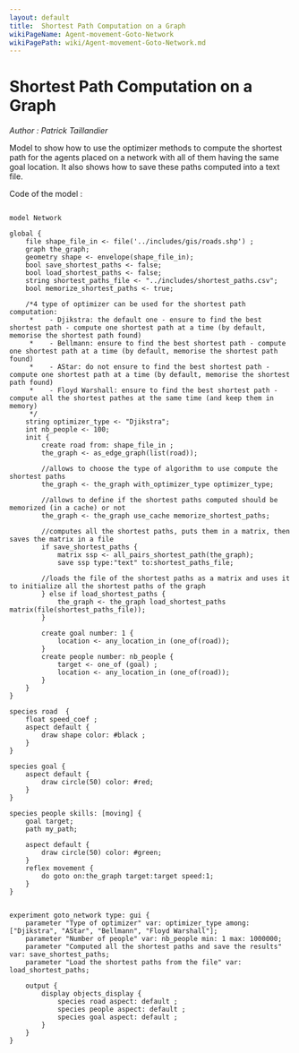 ```yaml
---
layout: default
title:  Shortest Path Computation on a Graph
wikiPageName: Agent-movement-Goto-Network
wikiPagePath: wiki/Agent-movement-Goto-Network.md
---
```

[//]: # (keyword|operator_with_optimizer_type)
[//]: # (keyword|operator_use_cache)
[//]: # (keyword|operator_load_shortest_paths)
[//]: # (keyword|operator_all_pairs_shortest_path)
[//]: # (keyword|statement_save)
[//]: # (keyword|type_path)
[//]: # (keyword|type_matrix)
[//]: # (keyword|concept_graph)
[//]: # (keyword|concept_agent_movement)
[//]: # (keyword|concept_skill)
[//]: # (keyword|concept_shortest_path)
[//]: # (keyword|concept_algorithm)
#  Shortest Path Computation on a Graph


_Author :  Patrick Taillandier_

Model to show how to use the optimizer methods to compute the shortest path for the agents placed on a network with all of them having the same goal location. It also shows how to save these paths computed into a text file.


Code of the model : 

```

model Network

global {
	file shape_file_in <- file('../includes/gis/roads.shp') ;
	graph the_graph; 
	geometry shape <- envelope(shape_file_in);
	bool save_shortest_paths <- false;
	bool load_shortest_paths <- false;
	string shortest_paths_file <- "../includes/shortest_paths.csv";
	bool memorize_shortest_paths <- true;
	
	/*4 type of optimizer can be used for the shortest path computation:
	 *    - Djikstra: the default one - ensure to find the best shortest path - compute one shortest path at a time (by default, memorise the shortest path found)
	 * 	  - Bellmann: ensure to find the best shortest path - compute one shortest path at a time (by default, memorise the shortest path found)
	 * 	  - AStar: do not ensure to find the best shortest path - compute one shortest path at a time (by default, memorise the shortest path found)
	 *    - Floyd Warshall: ensure to find the best shortest path - compute all the shortest pathes at the same time (and keep them in memory)
	 */
	string optimizer_type <- "Djikstra";
	int nb_people <- 100;
	init {    
		create road from: shape_file_in ;
		the_graph <- as_edge_graph(list(road));
		
		//allows to choose the type of algorithm to use compute the shortest paths
		the_graph <- the_graph with_optimizer_type optimizer_type;
		
		//allows to define if the shortest paths computed should be memorized (in a cache) or not
		the_graph <- the_graph use_cache memorize_shortest_paths;
		
		//computes all the shortest paths, puts them in a matrix, then saves the matrix in a file
		if save_shortest_paths {
			matrix ssp <- all_pairs_shortest_path(the_graph);
			save ssp type:"text" to:shortest_paths_file;
			
		//loads the file of the shortest paths as a matrix and uses it to initialize all the shortest paths of the graph
		} else if load_shortest_paths {
			the_graph <- the_graph load_shortest_paths matrix(file(shortest_paths_file));
		}
		
		create goal number: 1 {
			location <- any_location_in (one_of(road));
		}
		create people number: nb_people {
			target <- one_of (goal) ;
			location <- any_location_in (one_of(road));
		} 
	}
}

species road  {
	float speed_coef ;
	aspect default {
		draw shape color: #black ;
	}
} 
	
species goal {
	aspect default {
		draw circle(50) color: #red;
	}
}
	
species people skills: [moving] {
	goal target;
	path my_path; 
	
	aspect default {
		draw circle(50) color: #green;
	}
	reflex movement {
		do goto on:the_graph target:target speed:1;
	}
}


experiment goto_network type: gui {
	parameter "Type of optimizer" var: optimizer_type among: ["Djikstra", "AStar", "Bellmann", "Floyd Warshall"];
	parameter "Number of people" var: nb_people min: 1 max: 1000000;
	parameter "Computed all the shortest paths and save the results" var: save_shortest_paths;
	parameter "Load the shortest paths from the file" var: load_shortest_paths;
	
	output {
		display objects_display {
			species road aspect: default ;
			species people aspect: default ;
			species goal aspect: default ;
		}
	}
}
```

